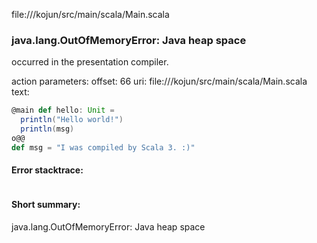 file://<WORKSPACE>/kojun/src/main/scala/Main.scala
### java.lang.OutOfMemoryError: Java heap space

occurred in the presentation compiler.

action parameters:
offset: 66
uri: file://<WORKSPACE>/kojun/src/main/scala/Main.scala
text:
```scala
@main def hello: Unit =
  println("Hello world!")
  println(msg)
o@@
def msg = "I was compiled by Scala 3. :)"

```



#### Error stacktrace:

```

```
#### Short summary: 

java.lang.OutOfMemoryError: Java heap space